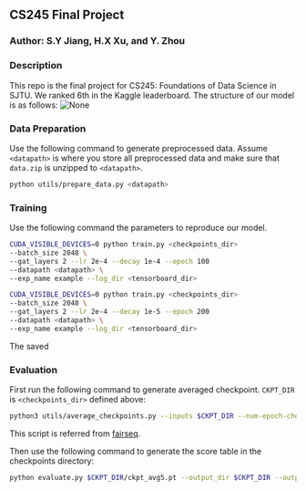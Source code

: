 ## CS245 Final Project

### Author: S.Y Jiang, H.X Xu, and Y. Zhou

### Description
This repo is the final project for CS245: Foundations of Data Science in SJTU. We ranked 6th in the Kaggle leaderboard.
The structure of our model is as follows:
![None]()

### Data Preparation
Use the following command to generate preprocessed data. Assume `<datapath>` is where you store all preprocessed data and 
make sure that `data.zip` is unzipped to `<datapath>`.
```bash
python utils/prepare_data.py <datapath>
```

### Training
Use the following command the parameters to reproduce our model.
```bash
CUDA_VISIBLE_DEVICES=0 python train.py <checkpoints_dir> 
--batch_size 2048 \
--gat_layers 2 --lr 2e-4 --decay 1e-4 --epoch 100 
--datapath <datapath> \
--exp_name example --log_dir <tensorboard_dir>
```
```bash
CUDA_VISIBLE_DEVICES=0 python train.py <checkpoints_dir> 
--batch_size 2048 \
--gat_layers 2 --lr 2e-4 --decay 1e-5 --epoch 200 
--datapath <datapath> \
--exp_name example --log_dir <tensorboard_dir>
```
The saved 

### Evaluation
First run the following command to generate averaged checkpoint. `CKPT_DIR` is `<checkpoints_dir>` defined above:
```bash
python3 utils/average_checkpoints.py --inputs $CKPT_DIR --num-epoch-checkpoints 5 --output $CKPT_DIR/ckpt_avg5.pt
```
This script is referred from [fairseq](https://github.com/facebookresearch/fairseq).

Then use the following command to generate the score table in the checkpoints directory:
```bash
python evaluate.py $CKPT_DIR/ckpt_avg5.pt --output_dir $CKPT_DIR --output_name <output_name>
```
